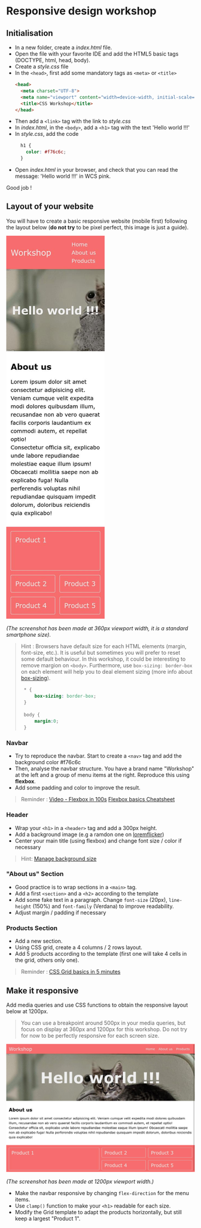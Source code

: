 # Responsive design workshop 

## Initialisation
- In a new folder, create a *index.html* file.
- Open the file with your favorite IDE and add the HTML5 basic tags (DOCTYPE, html, head, body).
- Create a *style.css* file
- In the `<head>`, first add some mandatory tags as `<meta>` or `<title>`
  ```html
  <head>
    <meta charset="UTF-8">
    <meta name="viewport" content="width=device-width, initial-scale=1.0">
    <title>CSS Workshop</title>
  </head>
  ```
- Then add a `<link>` tag with the link to *style.css*
- In *index.html*, in the `<body>`, add a `<h1>` tag with the text 'Hello world !!!'
- In *style.css*, add the code 
  ```css
    h1 {
      color: #f76c6c; 
    }
   ```
- Open *index.html* in your browser, and check that you can read the message: 'Hello world !!!' in WCS pink.

Good job !


## Layout of your website
You will have to create a basic responsive website (mobile first) following the layout below (**do not try** to be pixel perfect, this image is just a guide). 

![Layout to reproduce](mobile_layout.jpg) 

*(The screenshot has been made at 360px viewport width, it is a standard smartphone size).*

> Hint : Browsers have default size for each HTML elements (margin, font-size, etc.). It is useful but sometimes you will prefer to reset some default behaviour. In this workshop, it could be interesting to remove margion on `<body>`. Furthermore, use `box-sizing: border-box` on each element will help you to deal element sizing (more info about [box-sizing](https://developer.mozilla.org/fr/docs/Web/CSS/box-sizing)).
>
>```css
>  * {
>      box-sizing: border-box;
>  }
>
>  body {
>      margin:0;
>  }
>```

### Navbar
- Try to reproduce the navbar. Start to create a `<nav>` tag and add the background color #f76c6c
- Then, analyse the navbar structure. You have a brand name "Workshop" at the left and a group of menu items at the right. Reproduce this using **flexbox**.
- Add some padding and color to improve the result. 

> Reminder : [Video - Flexbox in 100s](https://www.youtube.com/watch?v=K74l26pE4YA)
> [Flexbox basics Cheatsheet](https://jonitrythall.com/content/images/flexboxsheet.pdf)

### Header
- Wrap your `<h1>` in a `<header>` tag and add a 300px height. 
- Add a background image (e.g a ramdon one on [loremflicker](https://loremflickr.com/1200/300))
- Center your main title (using flexbox) and change font size / color if necessary

> Hint: [Manage background size](https://developer.mozilla.org/fr/docs/Web/CSS/background-size)

### "About us" Section
- Good practice is to wrap sections in a `<main>` tag.
- Add a first `<section>` and a `<h2>` according to the template
- Add some fake text in a paragraph. Change `font-size` (20px), `line-height` (150%) and `font-family` (Verdana) to improve readability.
- Adjust margin / padding if necessary

### Products Section
- Add a new section. 
- Using CSS grid, create a 4 columns / 2 rows layout.
- Add 5 products according to the template (first one will take 4 cells in the grid, others only one).

> Reminder : [CSS Grid basics in 5 minutes](https://www.freecodecamp.org/news/learn-css-grid-in-5-minutes-f582e87b1228)

## Make it responsive
Add media queries and use CSS functions to obtain the responsive layout below at 1200px. 
> You can use a breakpoint around 500px in your media queries, but focus on display at 360px and 1200px for this workshop. Do not try for now to be perfectly responsive for each screen size.

![Layout to reproduce](desktop_layout.jpg) 

*(The screenshot has been made at 1200px viewport width.)*

- Make the navbar responsive by changing `flex-direction` for the menu items.
- Use `clamp()` function to make your `<h1>` readable for each size.
- Modify the Grid template to adapt the products horizontally, but still keep a largest "Product 1".
